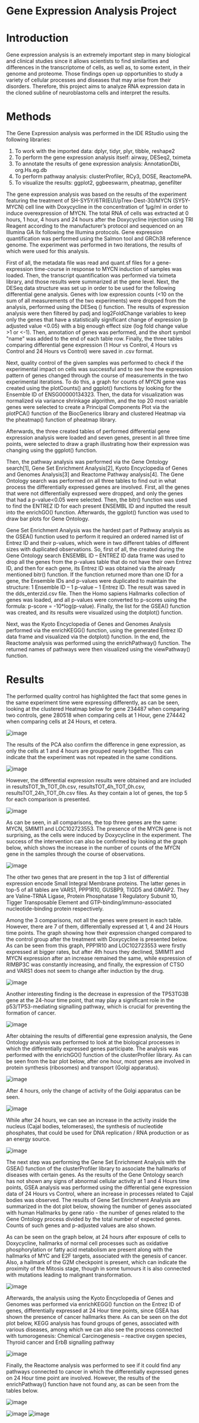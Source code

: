 # Gene Expression Analysis Project

# Introduction
Gene expression analysis is an extremely important step in many biological and clinical studies since it 
allows scientists to find similarities and differences in the transcriptome of cells, as well as, to some extent,
in their genome and proteome. Those findings open up opportunities to study a variety of cellular 
processes and diseases that may arise from their disorders. Therefore, this project aims to
analyze RNA expression data in the cloned subline of neuroblastoma cells and interpret the results.

# Methods
The Gene Expression analysis was performed in the IDE RStudio using the following libraries:
1) To work with the imported data: dplyr, tidyr, plyr, tibble, reshape2
2) To perform the gene expression analysis itself: airway, DESeq2, tximeta
3) To annotate the results of gene expression analysis: AnnotationDbi, org.Hs.eg.db
4) To perform pathway analysis: clusterProfiler, RCy3, DOSE, ReactomePA. 
5) To visualize the results: ggplot2, ggbeeswarm, pheatmap, genefilter

The gene expression analysis was based on the results of the experiment featuring the treatment of SH-SY5Y/6TR(EU)/pTrex-Dest-30/MYCN (SY5Y-MYCN) cell line with Doxycycline in the concentration of 1μg/ml 
in order to induce overexpression of MYCN. The total RNA of cells was extracted at 0 hours, 1 hour, 4 hours 
and 24 hours after the Doxycycline injection using TRI Reagent according to the manufacturer’s protocol and 
sequenced on an Illumina GA IIx following the Illumina protocols. Gene expression quantification was 
performed using the Salmon tool and GRCh38 reference genome. The experiment was performed in two 
iterations, the results of which were used for this analysis.

First of all, the metadata file was read and quant.sf files for a gene-expression time-course in response to
MYCN induction of samples was loaded. Then, the transcript quantification was performed via tximeta
library, and those results were summarized at the gene level. Next, the DESeq data structure was set up in 
order to be used for the following differential gene analysis. Genes with low expression counts (<10 on the 
sum of all measurements of the two experiments) were dropped from the analysis, performed using the 
DESeq () function. The results of expression analysis were then filtered by padj and log2FoldChange variables 
to keep only the genes that have a statistically significant change of expression (p adjusted value <0.05) with a big enough 
effect size (log fold change value >1 or <-1). Then, annotation of genes was performed, and the short symbol "name" was added to 
the end of each table row. Finally, the three tables comparing differential gene expression (1 Hour vs 
Control, 4 Hours vs Control and 24 Hours vs Control) were saved in .csv format.

Next, quality control of the given samples was performed to check if the experimental impact on cells 
was successful and to see how the expression pattern of genes changed through the course of 
measurements in the two experimental iterations. To do this, a graph for counts of MYCN gene was created 
using the plotCounts() and ggplot() functions by looking for the Ensemble ID of ENSG00000134323. Then, the data for visualization was normalized via variance shrinkage algorithm, and the top 20 most variable 
genes were selected to create a Principal Components Plot via the plotPCA() function of the BiocGenerics library and 
clustered Heatmap via the pheatmap() function of pheatmap library.

Afterwards, the three created tables of performed differential gene expression analysis were loaded and 
seven genes, present in all three time points, were selected to draw a graph illustrating how their expression was changing 
using the ggplot() function. 

Then, the pathway analysis was performed via the Gene Ontology search[1], Gene Set Enrichment 
Analysis[2], Kyoto Encyclopedia of Genes and Genomes Analysis[3] and Reactome Pathway analysis[4]. The Gene 
Ontology search was performed on all three tables to find out in what process the differentially expressed 
genes are involved. First, all the genes that were not differentially expressed were dropped, and only the genes that had 
a p-value<0.05 were selected. Then, the bitr() function was used to find the ENTREZ ID for each present ENSEMBL ID and inputted 
the result into the enrichGO() function. Afterwards, the ggplot() function was used to draw bar plots for Gene 
Ontology.

Gene Set Enrichment Analysis was the hardest part of Pathway analysis as the GSEA() function used to 
perform it required an ordered named list of Entrez ID and their p-values, which were in two different tables 
of different sizes with duplicated observations. So, first of all, the created during the Gene Ontology search 
ENSEMBL ID – ENTREZ ID data frame was used to drop all the genes from the p-values table that do not have their 
own Entrez ID, and then for each gene, its Entrez ID was obtained via the already mentioned bitr() function. If the 
function returned more than one ID for a gene, the Ensemble IDs and p-values were duplicated to 
maintain the structure: 1 Ensemble ID – 1 p-value – 1 Entrez ID. The result was saved in the dds_enterzid.csv 
file. Then the Homo sapiens Hallmarks collection of genes was loaded, and all p-values were converted to p-scores 
using the formula: p-score = -10*log(p-value). Finally, the list for the GSEA() function was created, and its results 
were visualized using the dotplot() function.

Next, was the Kyoto Encyclopedia of Genes and Genomes Analysis performed via the enrichKEGG() function, 
using the generated Entrez ID data frame and visualized via the dotplot() function. In the end, the Reactome 
analysis was performed using the enrichPathway() function. The returned names of pathways were then 
visualized using the viewPathway() function.

# Results

The performed quality control has highlighted the fact that some genes in the same experiment time were 
expressing differently, as can be seen, looking at the clustered Heatmap below for gene 234487 when 
comparing two controls, gene 280518 when comparing cells at 1 Hour, gene 274442 when comparing cells 
at 24 Hours, et cetera.

![image](https://github.com/Aetherum17/Gene-Expression-Analysis/assets/46795020/d95bbab9-e942-4ac6-aa1f-9fa40250ebf1)

The results of the PCA also confirm the difference in gene expression, as only the cells at 
1 and 4 hours are grouped nearly together. This can indicate that the experiment was not repeated in the same 
conditions.

![image](https://github.com/Aetherum17/Gene-Expression-Analysis/assets/46795020/e43b3f2a-ca5e-4782-bc79-485eac72d372)

However, the differential expression results were obtained and are included in 
resultsTOT_1h_TOT_0h.csv, resultsTOT_4h_TOT_0h.csv, resultsTOT_24h_TOT_0h.csv files. As they contain 
a lot of genes, the top 5 for each comparison is presented.

![image](https://github.com/Aetherum17/Gene-Expression-Analysis/assets/46795020/c91f1515-73c1-4e68-b538-9cd632ff7f4a)

As can be seen, in all comparisons, the top three genes are the same: MYCN, SMIM11 and LOC102723553. 
The presence of the MYCN gene is not surprising, as the cells were induced by Doxycycline in the 
experiment. The success of the intervention can also be confirmed by looking at the graph below, which shows 
the increase in the number of counts of the MYCN gene in the samples through the course of observations.

![image](https://github.com/Aetherum17/Gene-Expression-Analysis/assets/46795020/8ab69215-10b1-4332-810b-e14ba7ae40c3)

The other two genes that are present in the top 3 list of differential expression encode Small Integral 
Membrane proteins. The latter genes in top-5 of all tables are VARS1, PPP1R10, GUSBP9, TIGD5 and GIMAP2. 
They are Valine-TRNA Ligase, Protein Phosphatase 1 Regulatory Subunit 10, Tigger Transposable Element 
and GTP-binding/immuno-associated nucleotide-binding protein respectively.

Among the 3 comparisons, not all the genes were present in each table. However, there are 7 of 
them, differentially expressed at 1, 4 and 24 Hours time points. The graph showing how their expression changed compared to the control group after the treatment with Doxycycline is presented below. As can be seen from 
this graph, PPP1R10 and LOC102723553 were firstly expressed at bigger rates, but after 4th hours 
they declined, SMIM11 and MYCN expression after an increase remained the same, while expression of 
RIMBP3C was constantly increasing, and finally, the expression of CTSO and VARS1 does not seem to change 
after induction by the drug.

![image](https://github.com/Aetherum17/Gene-Expression-Analysis/assets/46795020/15697ec8-585c-4a02-bc15-c638b6f4a34a)

Another interesting finding is the decrease in expression of the TP53TG3B gene at the 24-hour time point, 
that may play a significant role in the p53/TP53-mediating signalling pathway, which is crucial for preventing the formation of cancer.

![image](https://github.com/Aetherum17/Gene-Expression-Analysis/assets/46795020/a412d779-26fd-4387-ba5e-8a4e1497aaed)

After obtaining the results of differential gene expression analysis, the Gene Ontology 
analysis was performed to look at the biological processes in which the differentially expressed genes participate. The 
analysis was performed with the enrichGO() function of the clusterProfiler library.
As can be seen from the bar plot below, after one hour, most genes are involved in protein synthesis 
(ribosomes) and transport (Golgi apparatus). 

![image](https://github.com/Aetherum17/Gene-Expression-Analysis/assets/46795020/5caa3c59-6862-4db0-8d89-03b4c0de80aa)

After 4 hours, only the change of activity of the Golgi apparatus can be seen.

![image](https://github.com/Aetherum17/Gene-Expression-Analysis/assets/46795020/e28cf687-23cb-4625-8f9d-c060cc4ed055)

While after 24 hours, we can see an increase in the activity inside the nucleus (Cajal bodies, telomerases), 
the synthesis of nucleotide phosphates, that could be used for DNA replication / RNA production or as an 
energy source. 

![image](https://github.com/Aetherum17/Gene-Expression-Analysis/assets/46795020/f94d0caf-3450-420e-99a9-5fee978b37ac)

The next step was performing the Gene Set Enrichment Analysis with the GSEA() function of the 
clusterProfiler library to associate the hallmarks of diseases with certain genes. As the results of the Gene 
Ontology search has not shown any signs of abnormal cellular activity at 1 and 4 Hours time points, GSEA 
analysis was performed using the differential gene expression data of 24 Hours vs Control, where an increase 
in processes related to Cajal bodies was observed. The results of Gene Set Enrichment Analysis are 
summarized in the dot plot below, showing the number of genes associated with human Hallmarks by gene 
ratio - the number of genes related to the Gene Ontology process divided by the total number of expected 
genes. Counts of such genes and p-adjusted values are also shown.

As can be seen on the graph below, at 24 hours after exposure of cells to Doxycycline, hallmarks of normal 
cell processes such as oxidative phosphorylation or fatty acid metabolism are present along with the 
hallmarks of MYC and E2F targets, associated with the genesis of cancer. Also, a hallmark of the G2M
checkpoint is present, which can indicate the proximity of the Mitosis stage, though in some tumours it is 
also connected with mutations leading to malignant transformation.

![image](https://github.com/Aetherum17/Gene-Expression-Analysis/assets/46795020/04d68813-4fc0-4bca-87b4-667757cd6948)

Afterwards, the analysis using the Kyoto Encyclopedia of Genes and Genomes was performed via enrichKEGG() 
function on the Entrez ID of genes, differentially expressed at 24 Hour time points, since GSEA has shown 
the presence of cancer hallmarks there. As can be seen on the dot plot below, KEGG analysis has found 
groups of genes, associated with various diseases, among which we can also see the process connected with 
tumorogenesis: Chemical Carcinogenesis – reactive oxygen species, Thyroid cancer and ErbB signalling 
pathway

![image](https://github.com/Aetherum17/Gene-Expression-Analysis/assets/46795020/caeda737-581c-4cc0-8220-ffa14393ba1f)

Finally, the Reactome analysis was performed to see if it could find any pathways connected to 
cancer in which the differentially expressed genes on 24 Hour time point are involved. However, the results 
of the enrichPathway() function have not found any, as can be seen from the tables below.

![image](https://github.com/Aetherum17/Gene-Expression-Analysis/assets/46795020/ac9246fc-ad9f-4600-a226-15958f285618)

![image](https://github.com/Aetherum17/Gene-Expression-Analysis/assets/46795020/e28de73c-ffca-4631-8499-b13ad892e5c9)
![image](https://github.com/Aetherum17/Gene-Expression-Analysis/assets/46795020/a65c02df-91d9-40a7-8fc7-3c3037468028)








